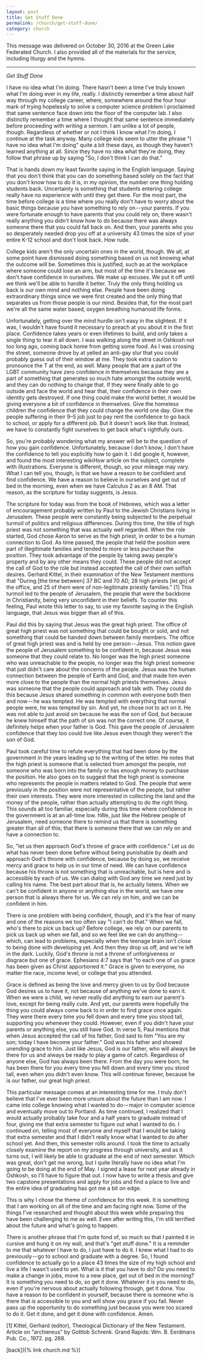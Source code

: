 ```yaml
---
layout: post
title: Get Stuff Done
permalink: /church/get-stuff-done/
category: church
---
```


This message was delivered on October 30, 2016 at the Green Lake Federated Church. 
I also provided all of the materials for the service, including liturgy and the hymns. 

* * * 

_Get Stuff Done_

I have no idea what I'm doing. There hasn't been a time I've truly known what I'm doing ever in my life, really. I distinctly remember a time about half way through my college career, where, somewhere around the four hour mark of trying hopelessly to solve a computer science problem I proclaimed that same sentence face down into the floor of the computer lab. I also distinctly remember a time where I thought that same sentence immediately before proceeding with writing a sermon. I am unlike a lot of people, though. Regardless of whether or not I think I know what I'm doing, I continue at the task anyway. Many college kids seem to utter the phrase "I have no idea what I'm doing" quite a bit these days, as though they haven't learned anything at all. Since they have no idea what they're doing, they follow that phrase up by saying "So, I don't think I can do that."


That is hands down my least favorite saying in the English language. Saying that you don't think that you can do something based solely on the fact that you don't know how to do it is, in my opinion, the number one thing holding students back. Uncertainty is something that students entering college really have no experience with until they get there. For the most part, the time before college is a time where you really don't have to worry about the basic things because you have something to rely on -- your parents. If you were fortunate enough to have parents that you could rely on, there wasn't really anything you didn't know how to do because there was always someone there that you could fall back on. And then, your parents who you so desperately needed drop you off at a university 43 times the size of your entire K-12 school and don't look back. How rude.


College kids aren't the only uncertain ones in the world, though. We all, at some point have dismissed doing something based on us not knowing what the outcome will be.  Sometimes this is justified, such as at the workplace where someone could lose an arm, but most of the time it's because we don't have confidence in ourselves. We make up excuses. We put it off until we think we'll be able to handle it better. Truly the only thing holding us back is our own mind and nothing else. People have been doing extraordinary things since we were first created and the only thing that separates us from those people is our mind. Besides that, for the most part we're all the same water based, oxygen breathing humanoid life forms.


Unfortunately, getting over the mind hurdle isn't easy in the slightest. If it was, I wouldn't have found it necessary to preach at you about it in the first place. Confidence takes years or even lifetimes to build, and only takes a single thing to tear it all down. I was walking along the street in Oshkosh not too long ago, coming back home from getting some food. As I was crossing the street, someone drove by at yelled an anti-gay slur that you could probably guess out of their window at me. They took extra caution to pronounce the T at the end, as well. Many people that are a part of the LGBT community have zero confidence in themselves because they are a part of something that generates so much hate amongst the outside world, and they can do nothing to change that. If they were finally able to go outside and face the world and hear that, their confidence in their own identity gets destroyed. If one thing could make the world better, it would be giving everyone a bit of confidence in themselves. Give the homeless children the confidence that they could change the world one day. Give the people suffering in their 9–5 job just to pay rent the confidence to go back to school, or apply for a different job. But it doesn't work like that. Instead, we have to constantly fight ourselves to get back what's rightfully ours.


So, you're probably wondering what my answer will be to the question of how you gain confidence. Unfortunately, because I don't know, I don't have the confidence to tell you explicitly how to gain it. I did google it, however, and found the most interesting wikiHow article on the subject, complete with illustrations. Everyone is different, though, so your mileage may vary. What I can tell you, though, is that we have a reason to be confident and find confidence. We have a reason to believe in ourselves and get out of bed in the morning, even when we have Calculus 2 as an 8 AM. That reason, as the scripture for today suggests, is Jesus.


The scripture for today was from the book of Hebrews, which was a letter of encouragement probably written by Paul to the Jewish Christians living in Jerusalem. These people were constantly being subjected to the perpetual turmoil of politics and religious differences. During this time, the title of high priest was not something that was actually well regarded. When the role started, God chose Aaron to serve as the high priest, in order to be a human connection to God. As time passed, the people that held the position were part of illegitimate families and tended to more or less purchase the position. They took advantage of the people by taking away people's property and by any other means they could. These people did not accept the call of God to the role but instead accepted the call of their own selfish desires. Gerhard Kittel, in their examination of the New Testament mentions that "During [the time between] 37 BC and 70 AD, 28 high priests [let go] of the office, and 25 of them were of non-legitimate priestly families." [1] This turmoil led to the people of Jerusalem, the people that were the backbone in Christianity, being very unconfident in their beliefs. To counter this feeling, Paul wrote this letter to say, to use my favorite saying in the English language, that Jesus was bigger than all of this.


Paul did this by saying that Jesus was the great high priest. The office of great high priest was not something that could be bought or sold, and not something that could be handed down between family members. The office of great high priest was and is held by one person -- Jesus. This notion gave the people of Jerusalem something to be confident in, because Jesus was someone that they could relate to. No longer was the high priest someone who was unreachable to the people, no longer was the high priest someone that just didn't care about the concerns of the people. Jesus was the human connection between the people of Earth and God, and that made him even more close to the people than the normal high priests themselves. Jesus was someone that the people could approach and talk with. They could do this because Jesus shared something in common with everyone both then and now -- he was tempted. He was tempted with everything that normal people were, he was tempted by sin. And yet, he chose not to act on it. He was not able to just avoid sin because he was the son of God, but because he knew himself that the path of sin was not the correct one. Of course, it definitely helps when your father is God. This gave the people of Jerusalem confidence that they too could live like Jesus even though they weren't the son of God.


Paul took careful time to refute everything that had been done by the government in the years leading up to the writing of the letter. He notes that the high priest is someone that is selected from amongst the people, not someone who was born into the family or has enough money to purchase the position. He also goes on to suggest that the high priest is someone who represents the people in matters related to God. The people that were previously in the position were not representative of the people, but rather their own interests. They were more interested in collecting the land and the money of the people, rather than actually attempting to do the right thing. This sounds all too familiar, especially during this time where confidence in the government is at an all-time low. hWe, just like the Hebrew people of Jerusalem, need someone there to remind us that there is something greater than all of this; that there is someone there that we can rely on and have a connection to.


So, "let us then approach God's throne of grace with confidence." Let us do what has never been done before without being punishable by death and approach God's throne with confidence, because by doing so, we receive mercy and grace to help us in our time of need. We can have confidence because his throne is not something that is unreachable, but is here and is accessible by each of us. We can dialog with God any time we need just by calling his name. The best part about that is, he actually listens. When we can't be confident in anyone or anything else in the world, we have one person that is always there for us. We can rely on him, and we can be confident in him.


There is one problem with being confident, though, and it's the fear of many and one of the reasons we too often say "I can't do that." When we fall, who's there to pick us back up? Before college, we rely on our parents to pick us back up when we fall, and so we feel like we can do anything -- which, can lead to problems, especially when the teenage brain isn't close to being done with developing yet. And then they drop us off, and we're left in the dark. Luckily, God's throne is not a throne of unforgiveness or disgrace but one of grace. Ephesians 4:7 says that "to each one of us grace has been given as Christ apportioned it." Grace is given to everyone, no matter the race, income level, or college that you attended.


Grace is defined as being the love and mercy given to us by God because God desires us to have it, not because of anything we've done to earn it. When we were a child, we never really did anything to earn our parent's love, except for being really cute. And yet, our parents were hopefully the thing you could always come back to in order to find grace once again. They were there every time you fell down and every time you stood tall, supporting you whenever they could. However, even if you didn't have your parents or anything else, you still have God. In verse 5, Paul mentions that when Jesus accepted the call of his father, God said to him "You are my son; today I have become your father." God was his father and showed unending grace to him. Just like Jesus, God is our father, who will always be there for us and always be ready to play a game of catch. Regardless of anyone else, God has always been there. From the day you were born, he has been there for you every time you fell down and every time you stood tall, even when you didn't even know. This will continue forever, because he is our father, our great high priest.


This particular message comes at an interesting time for me. I truly don't believe that I've ever been more unsure about the future than I am now. I came into college knowing what I wanted to do -- major in computer science and eventually move out to Portland. As time continued, I realized that I would actually probably take four and a half years to graduate instead of four, giving me that extra semester to figure out what I wanted to do. I continued on, telling most of everyone and myself that I would be taking that extra semester and that I didn't really know what I wanted to do after school yet. And then, this semester rolls around. I took the time to actually closely examine the report on my progress through university, and as it turns out, I will likely be able to graduate at the end of next semester. Which was great, don't get me wrong, but I quite literally have no idea what I'm going to be doing at the end of May. I signed a lease for next year already in Oshkosh, so I'll have to figure that out. I now have to write a thesis and give two capstone presentations and apply for jobs and find a place to live and the entire idea of graduating has got me a bit on edge.


This is why I chose the theme of confidence for this week. It is something that I am working on all of the time and am facing right now. Some of the things I've researched and thought about this week while preparing this have been challenging to me as well. Even after writing this, I'm still terrified about the future and what's going to happen.


There is another phrase that I'm quite fond of, so much so that I painted it in cursive and hung it on my wall, and that's "get stuff done." It is a reminder to me that whatever I have to do, I just have to do it. I knew what I had to do previously -- go to school and graduate with a degree. So, I found confidence to actually go to a place 43 times the size of my high school and live a life I wasn't used to yet. What is it that you have to do? Do you need to make a change in jobs, move to a new place, get out of bed in the morning? It is something you need to do, so get it done. Whatever it is you need to do, even if you're nervous about actually following through, get it done. You have a reason to be confident in yourself, because there is someone who is there that is accessible to you and will show you grace if you fail. Never pass up the opportunity to do something just because you were too scared to do it. Get it done, and get it done with confidence. Amen.


[1] Kittel, Gerhard (editor), Theological Dictionary of the New Testament. Article on "archiereus" 
    by Gottlob Schrenk. Grand Rapids: Wm. B. Eerdmans Pub. Co., 1972. pg. 268.

[back]({% link church.md %})